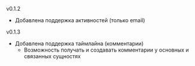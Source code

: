 v0.1.2
- Добавлена поддержка активностей (только email)

v0.1.3
- Добавлена поддержка таймлайна (комментарии) 
    - Возможность получать и создавать комментарии у основных и связанных сущностях 
